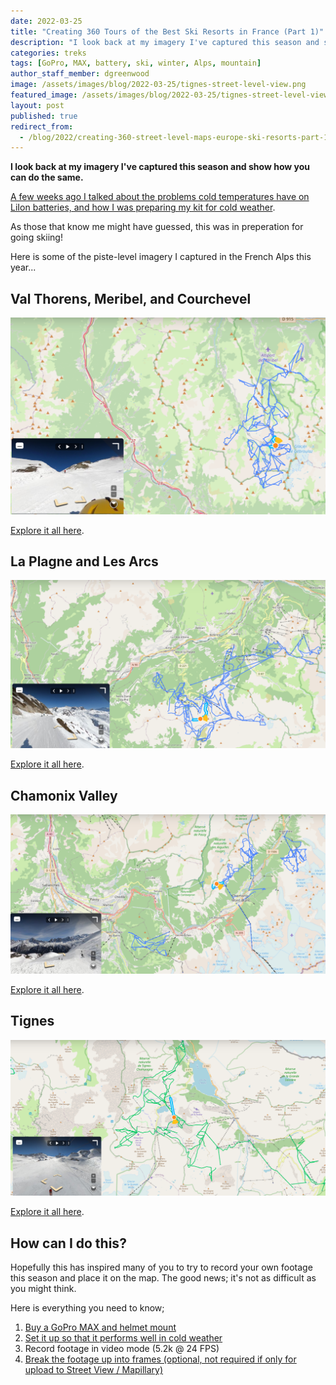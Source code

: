 ```yaml
---
date: 2022-03-25
title: "Creating 360 Tours of the Best Ski Resorts in France (Part 1)"
description: "I look back at my imagery I've captured this season and show how you can do the same."
categories: treks
tags: [GoPro, MAX, battery, ski, winter, Alps, mountain]
author_staff_member: dgreenwood
image: /assets/images/blog/2022-03-25/tignes-street-level-view.png
featured_image: /assets/images/blog/2022-03-25/tignes-street-level-view.png
layout: post
published: true
redirect_from:
  - /blog/2022/creating-360-street-level-maps-europe-ski-resorts-part-1
---
```


**I look back at my imagery I've captured this season and show how you can do the same.**

[A few weeks ago I talked about the problems cold temperatures have on LiIon batteries, and how I was preparing my kit for cold weather](/blog/keeping-gopro-max-warm-extend-battery-life).

As those that know me might have guessed, this was in preperation for going skiing!

Here is some of the piste-level imagery I captured in the French Alps this year...

## Val Thorens, Meribel, and Courchevel

<img class="img-fluid" src="/assets/images/blog/2023-01-06/val-thorens-map.png" alt="Val Thorens, Meribel, and Courchevel map" title="Val Thorens, Meribel, and Courchevel map" />

[Explore it all here](https://www.mapillary.com/app/?lat=45.295186218182&lng=6.5789666618182&z=10&username%5B%5D=trekviewhq).

## La Plagne and Les Arcs

<img class="img-fluid" src="/assets/images/blog/2023-01-06/la-plagne-map.png" alt="La Plagne and Les Arcs map" title="La Plagne and Les Arcs map" />

[Explore it all here](https://www.mapillary.com/app/?lat=45.510255285185&lng=6.70060485&z=10&username%5B%5D=trekviewhq).

## Chamonix Valley

<img class="img-fluid" src="/assets/images/blog/2023-01-06/chamonix-map.png" alt="Chamonix Valley map" title="Chamonix Valley map" />

[Explore it all here](https://www.mapillary.com/app/?lat=45.96727777239363&lng=6.874316773334613&z=10&username%5B%5D=trekviewhq).

## Tignes

<img class="img-fluid" src="/assets/images/blog/2023-01-06/tignes-map.png" alt="Tignes and Val d'Isere map" title="Tignes and Val d'Isere map" />

[Explore it all here](https://www.mapillary.com/app/?lat=45.452570735577&lng=6.8979346884615&z=10&username%5B%5D=trekviewhq).

## How can I do this?

Hopefully this has inspired many of you to try to record your own footage this season and place it on the map. The good news; it's not as difficult as you might think.

Here is everything you need to know;

1. [Buy a GoPro MAX and helmet mount](/blog/announcing-trek-pack-v2)
2. [Set it up so that it performs well in cold weather](/blog/keeping-gopro-max-warm-extend-battery-life)
3. Record footage in video mode (5.2k @ 24 FPS)
4. [Break the footage up into frames (optional, not required if only for upload to Street View / Mapillary)](/blog/turn-360-video-into-timelapse-images-part-1)